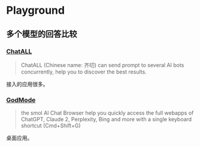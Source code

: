 # Playground
## 多个模型的回答比较
### [ChatALL](https://github.com/sunner/ChatALL)
>  ChatALL (Chinese name: 齐叨) can send prompt to several AI bots concurrently, help you to discover the best results.

接入的应用很多。

### [GodMode](https://github.com/smol-ai/GodMode)
> the smol AI Chat Browser
> help you quickly access the full webapps of ChatGPT, Claude 2, Perplexity, Bing and more with a single keyboard shortcut (Cmd+Shift+G)

桌面应用。